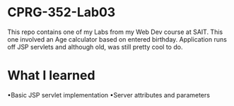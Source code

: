 # CPRG-352-Lab03
 This repo contains one of my Labs from my Web Dev course at SAIT. This one involved an Age calculator based on entered birthday. Application runs off JSP servlets and although old, was still pretty cool to do.
# What I learned
•Basic JSP servlet implementation
•Server attributes and parameters

